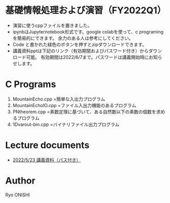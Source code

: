 # 基礎情報処理および演習（FY2022Q1）
- 演習に使うcppファイルを置きました。
- ipynbはJupyternotebook形式です。google colabを使って、c programingを簡易的にできます。
余力のある人は参考にしてください。
- Code と書かれた緑色のボタンを押すとzipダウンロードできます。
- 講義資料pptは下記のリンク（有効期間およびパスワード付き）からダウンロード可能。
有効期間は2022/6/7まで。パスワードは講義開始時にお知らせします。

# C Programs
1. MountainEcho.cpp =簡単な入出力プログラム
2. MountainEchoIO.cpp =ファイル入出力機能のあるプログラム
3. PNtheorem.cpp =素数定理に基づいて、ある自然数以下の素数の個数を求めるプログラム
4. 1Dvarout-bin.cpp =バイナリファイル出力プログラム

# Lecture documents
- [2022/5/23 講義資料（パス付き）](https://onishilab-my.sharepoint.com/:p:/g/personal/onishi_ryo_onishilab_onmicrosoft_com/ERipzfdFNTVPtlPFmNKnKVIBj-gO4-UPGoitFcGy9US3_w?e=z8SrKh)

# Author
Ryo ONISHI

